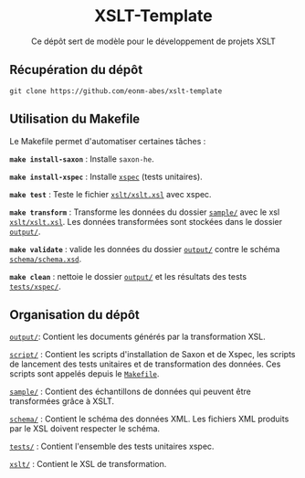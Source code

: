 <div align="center">

# XSLT-Template

Ce dépôt sert de modèle pour le développement de projets XSLT

</div>

## Récupération du dépôt

```
git clone https://github.com/eonm-abes/xslt-template
```
 
## Utilisation du Makefile

Le Makefile permet d'automatiser certaines tâches :

__`make install-saxon`__ : Installe `saxon-he`.

__`make install-xspec`__ : Installe [`xspec`](https://github.com/xspec/xspec) (tests unitaires).

__`make test`__ : Teste le fichier [`xslt/xslt.xsl`](xslt/xslt.xsl) avec xspec.

__`make transform`__ : Transforme les données du dossier [`sample/`](sample/) avec le xsl [`xslt/xslt.xsl`](xslt/xslt.xsl). Les données transformées sont stockées dans le dossier [`output/`](output/).

__`make validate`__ : valide les données du dossier [`output/`](output) contre le schéma [`schema/schema.xsd`](schema/schema.xsd).

__`make clean`__ : nettoie le dossier [`output/`](output) et les résultats des tests [`tests/xspec/`](tests/xspec/).

## Organisation du dépôt

[`output/`](output): Contient les documents générés par la transformation XSL.

[`script/`](script) : Contient les scripts d'installation de Saxon et de Xspec, les scripts de lancement des tests unitaires et de transformation des données. Ces scripts sont appelés depuis le [`Makefile`](Makefile).

[`sample/`](sample) : Contient des échantillons de données qui peuvent être transformées grâce à XSLT.

[`schema/`](schema) : Contient le schéma des données XML. Les fichiers XML produits par le XSL doivent respecter le schéma.

[`tests/`](tests) : Contient l'ensemble des tests unitaires xspec.
 
[`xslt/`](xslt) : Contient le XSL de transformation.
